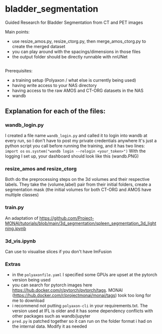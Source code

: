 # bladder_segmentation
Guided Research for Bladder Segmentation from CT and PET images

Main points:
- use resize_amos.py, resize_ctorg.py, then merge_amos_ctorg.py to create the merged dataset
- you can play around with the spacings/dimensions in those files
- the output folder should be directly runnable with nnUNet

##
Prerequisites:
- a training setup (Polyaxon / what else is currently being used)
- having write access to your NAS directory 
- having access to the raw AMOS and CT-ORG datasets in the NAS
- wandb
## Explanation for each of the files:

### wandb_login.py
I created a file name `wandb_login.py` and called it to login into wandb at every run, so I don't have to post my private credentials anywhere
It's just a python script you call before running the training, and it has two lines:
`import os`
`os.system("wandb login --relogin <your_token>")`
With the logging I set up, your dashboard should look like this
(wandb.PNG)

### resize_amos and resize_ctorg 
Both do the preprocessing steps on the 3d volumes and their respective labels.
They take the (volume,label) pair from their initial folders, create a segmentation mask (the initial volumes for both CT-ORG and AMOS have multiple classes)

### train.py
An adaptation of https://github.com/Project-MONAI/tutorials/blob/main/3d_segmentation/spleen_segmentation_3d_lightning.ipynb

### 3d_vis.ipynb
Can use to visualise slices if you don't have ImFusion


### Extras
- in the `polyaxonfile.yaml` I specified some GPUs are upset at the pytorch version being used
- you can search for pytorch images here https://hub.docker.com/r/pytorch/pytorch/tags. MONAI (https://hub.docker.com/r/projectmonai/monai/tags) took too long for me to download
- i recommend not putting `polyaxon-cli` in your requirements.txt. The version used at IFL is older and it has some dependency conflicts with other packages such as wandb/jupyter
- `pred.py` is patched together so it can run on the folder format i had on the internal data. Modify it as needed